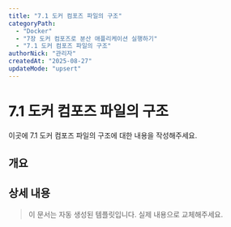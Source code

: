 ```yaml
---
title: "7.1 도커 컴포즈 파일의 구조"
categoryPath:
  - "Docker"
  - "7장 도커 컴포즈로 분산 애플리케이션 실행하기"
  - "7.1 도커 컴포즈 파일의 구조"
authorNick: "관리자"
createdAt: "2025-08-27"
updateMode: "upsert"
---
```


# 7.1 도커 컴포즈 파일의 구조

이곳에 7.1 도커 컴포즈 파일의 구조에 대한 내용을 작성해주세요.

## 개요

<!-- 내용을 작성해주세요 -->

## 상세 내용

<!-- 내용을 작성해주세요 -->

> 이 문서는 자동 생성된 템플릿입니다. 실제 내용으로 교체해주세요.
